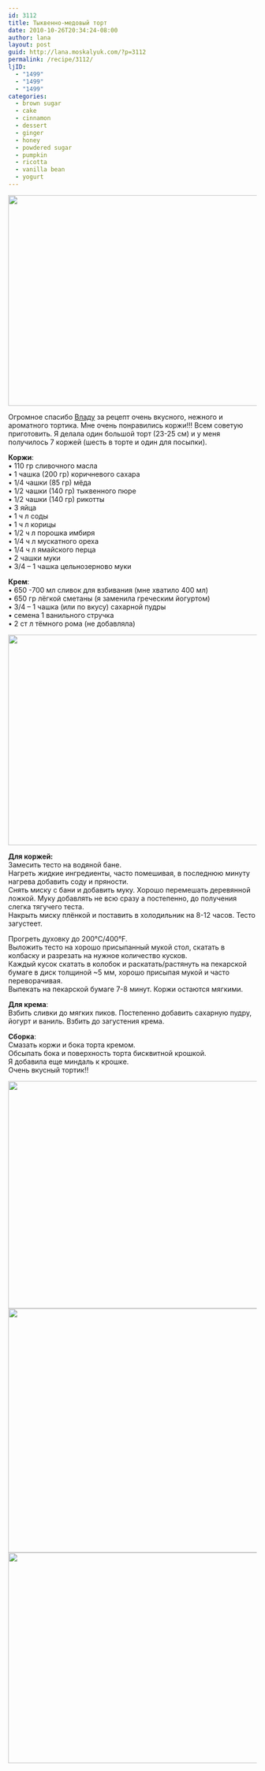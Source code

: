 ```yaml
---
id: 3112
title: Тыквенно-медовый торт
date: 2010-10-26T20:34:24-08:00
author: lana
layout: post
guid: http://lana.moskalyuk.com/?p=3112
permalink: /recipe/3112/
ljID:
  - "1499"
  - "1499"
  - "1499"
categories:
  - brown sugar
  - cake
  - cinnamon
  - dessert
  - ginger
  - honey
  - powdered sugar
  - pumpkin
  - ricotta
  - vanilla bean
  - yogurt
---
```

<img loading="lazy" class="alignnone" title="Honey-pumpkin cake" src="http://farm5.static.flickr.com/4058/5119750036_50c2df31b1_z.jpg" alt="" width="640" height="427" />

Огромное спасибо [Владу](http://arx0nt.livejournal.com/14019.html) за рецепт очень вкусного, нежного и ароматного тортика. Мне очень понравились коржи!!! Всем советую приготовить. Я делала один большой торт (23-25 см) и у меня получилось 7 коржей (шесть в торте и один для посыпки).

**Коржи**:  
• 110 гр сливочного масла  
• 1 чашка (200 гр) коричневого сахара  
• 1/4 чашки (85 гр) мёда  
• 1/2 чашки (140 гр) тыквенного пюре  
• 1/2 чашки (140 гр) рикотты  
• 3 яйца  
• 1 ч л соды  
• 1 ч л корицы  
• 1/2 ч л порошка имбиря  
• 1/4 ч л мускатного ореха  
• 1/4 ч л ямайского перца  
• 2 чашки муки  
• 3/4 – 1 чашка цельнозерново муки

**Крем**:  
• 650 -700 мл сливок для взбивания (мне хватило 400 мл)  
• 650 гр лёгкой сметаны (я заменила греческим йогуртом)  
• 3/4 – 1 чашка (или по вкусу) сахарной пудры  
• семена 1 ванильного стручка  
• 2 ст л тёмного рома (не добавляла)

<!--more-->

<img loading="lazy" class="alignnone" title="Honey-pumpkin cake" src="http://farm2.static.flickr.com/1428/5119157775_60cca6cd7c_z.jpg" alt="" width="640" height="427" /> 

**Для коржей:**  
Замесить тесто на водяной бане.  
Нагреть жидкие ингредиенты, часто помешивая, в последнюю минуту нагрева добавить соду и пряности.  
Снять миску с бани и добавить муку. Хорошо перемешать деревянной ложкой. Муку добавлять не всю сразу а постепенно, до получения слегка тягучего теста.  
Накрыть миску плёнкой и поставить в холодильник на 8-12 часов. Тесто загустеет.

Прогреть духовку до 200°C/400°F.  
Выложить тесто на хорошо присыпанный мукой стол, скатать в колбаску и разрезать на нужное количество кусков.  
Каждый кусок скатать в колобок и раскатать/растянуть на пекарской бумаге в диск толщиной ~5 мм, хорошо присыпая мукой и часто переворачивая.  
Выпекать на пекарской бумаге 7-8 минут. Коржи остаются мягкими.

**Для крема**:  
Взбить сливки до мягких пиков. Постепенно добавить сахарную пудру, йогурт и ваниль. Взбить до загустения крема.

**Сборка**:  
Смазать коржи и бока торта кремом.  
Обсыпать бока и поверхность торта бисквитной крошкой.  
Я добавила еще миндаль к крошке.  
Очень вкусный тортик!!

<img loading="lazy" class="alignnone" title="Honey-Pumpkin Cake" src="http://farm2.static.flickr.com/1391/5119763710_41cbdc6bc0_z.jpg" alt="" width="640" height="461" /> 

<img loading="lazy" class="alignnone" title="Honey-pumpkin cake" src="http://farm2.static.flickr.com/1193/5119752356_d013e0ffce_z.jpg" alt="" width="640" height="495" /> 

<img loading="lazy" class="alignnone" title="Honey-pumpkin cake" src="http://farm2.static.flickr.com/1387/5119758034_3befbac285_z.jpg" alt="" width="640" height="427" />